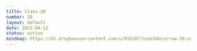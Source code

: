 ```yaml
---
title: Class-20
number: 20
layout: default
date: 2015-04-12
status: active
mindmap: https://dl.dropboxusercontent.com/u/916107/teachdocs/row-20-ordo.png
---
```


